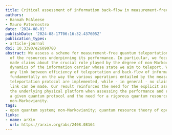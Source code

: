 ```yaml
---
title: Critical assessment of information back-flow in measurement-free teleportation
authors:
- Hannah McAleese
- Mauro Paternostro
date: '2024-08-01'
publishDate: '2024-08-17T06:16:32.437605Z'
publication_types:
- article-journal
doi: 10.3390/e26090780
abstract: We assess a scheme for measurement-free quantum teleportation from the perspective
  of the resources underpinning its performance. In particular, we focus on recently
  made claims about the crucial role played by the degree of non-Markovianity of the
  dynamics of the information carrier whose state we aim to teleport. We prove that
  any link between efficiency of teleportation and back-flow of information depends
  fundamentally on the way the various operations entailed by the measurement-free
  teleportation protocol are implemented, while - in general - no claim of causal
  link can be made. Our result reinforces the need for the explicit assessment of
  the underlying physical platform when assessing the performance and resources for
  a given quantum protocol and the need for a rigorous quantum resource theory of
  non-Markovianity.
tags:
- open quantum system; non-Markovianity; quantum resource theory of open system dynamics
links:
- name: arXiv
  url: https://arxiv.org/abs/2408.08164
---
```

